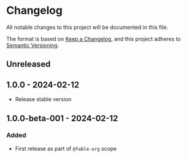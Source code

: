 # Changelog

All notable changes to this project will be documented in this file.

The format is based on [Keep a Changelog](https://keepachangelog.com/en/1.0.0/),
and this project adheres to [Semantic Versioning](https://semver.org/spec/v2.0.0.html).

## Unreleased

## 1.0.0 - 2024-02-12

* Release stable version

## 1.0.0-beta-001 - 2024-02-12

### Added

* First release as part of `@fable-org` scope
